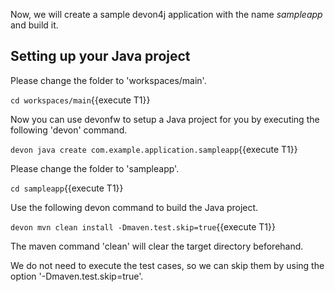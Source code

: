 Now, we will create a sample devon4j application with the name *sampleapp* and build it.


## Setting up your Java project

Please change the folder to &#39;workspaces/main&#39;.

`cd workspaces/main`{{execute T1}}

Now you can use devonfw to setup a Java project for you by executing the following 'devon' command.

`devon java create com.example.application.sampleapp`{{execute T1}}



Please change the folder to &#39;sampleapp&#39;.

`cd sampleapp`{{execute T1}}
 
Use the following devon command to build the Java project.

`devon mvn clean install -Dmaven.test.skip=true`{{execute T1}}

The maven command 'clean' will clear the target directory beforehand. 

We do not need to execute the test cases, so we can skip them by using the option '-Dmaven.test.skip=true'.

